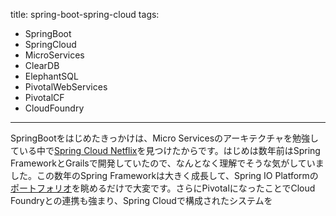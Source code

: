 title: spring-boot-spring-cloud
tags:
 - SpringBoot
 - SpringCloud
 - MicroServices
 - ClearDB
 - ElephantSQL
 - PivotalWebServices
 - PivotalCF
 - CloudFoundry
---

SpringBootをはじめたきっかけは、Micro Servicesのアーキテクチャを勉強している中で[Spring Cloud Netflix](http://cloud.spring.io/spring-cloud-netflix/)を見つけたからです。はじめは数年前はSpring FrameworkとGrailsで開発していたので、なんとなく理解でそうな気がしていました。この数年のSpring Frameworkは大きく成長して、Spring IO Platformの[ポートフォリオ](http://spring.io/platform)を眺めるだけで大変です。さらにPivotalになったことでCloud Foundryとの連携も強まり、Spring Cloudで構成されたシステムを